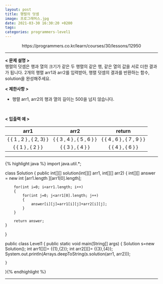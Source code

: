 ```yaml
---
layout: post
title: 행렬의 덧셈
image: 프로그래머스.jpg
date: 2021-03-30 16:30:20 +0200
tags:
categories: programmers-level1
---
```

<center>https://programmers.co.kr/learn/courses/30/lessons/12950</center>

***


**< 문제 설명 >**  
행렬의 덧셈은 행과 열의 크기가 같은 두 행렬의 같은 행, 같은 열의 값을 서로 더한 결과가 됩니다. 2개의 행렬 arr1과 arr2를 입력받아, 행렬 덧셈의 결과를 반환하는 함수, solution을 완성해주세요.

  

**< 제한사항 >**  

* 행렬 arr1, arr2의 행과 열의 길이는 500을 넘지 않습니다.
 <br>  



**< 입출력 예 >**  

|arr1|arr2|return|
|:---:|:---:|:---:|
| { { 1 , 2 } , { 2, 3} } | { { 3 , 4 } , { 5 , 6 } } | { { 4 , 6 } , { 7 , 9 } } |
| { { 1 } , { 2 } } | { { 3 } , { 4 } } | { { 4 } , { 6 } } |


  

*** 




{% highlight java %}
import java.util.*;

class Solution {
    public int[][] solution(int[][] arr1, int[][] arr2) {
        int[][] answer = new int [arr1.length ][arr1[0].length];
        
        for(int i=0; i<arr1.length; i++)
        {
        	for(int j=0; j<arr1[0].length; j++)
        	{
        		answer[i][j]=arr1[i][j]+arr2[i][j];
        	}
        }
        
        return answer;
    }
}

public class Level1 {
	public static void main(String[] args) {
		Solution s=new Solution();
		int arr1[][]= {{1},{2}};
		int arr2[][]= {{3},{4}};
		System.out.println(Arrays.deepToString(s.solution(arr1, arr2)));
		
		
	}
}{% endhighlight %}

***